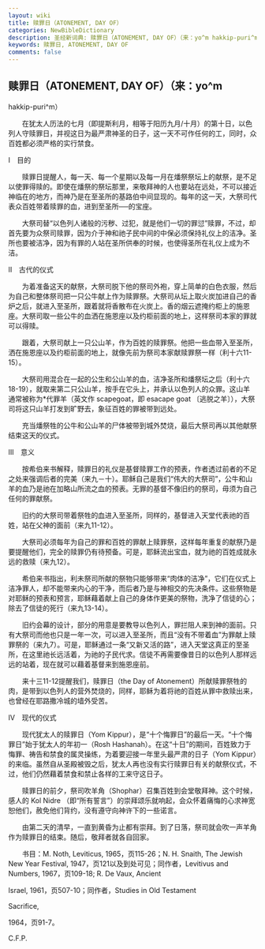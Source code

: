 ```yaml
---
layout: wiki
title: 赎罪日（ATONEMENT, DAY OF）
categories: NewBibleDictionary
description: 圣经新词典: 赎罪日（ATONEMENT, DAY OF）（来：yo^m hakkip-puri^m）
keywords: 赎罪日, ATONEMENT, DAY OF
comments: false
---
```


## 赎罪日（ATONEMENT, DAY OF）（来：yo^m

hakkip-puri^m）

　　在犹太人历法的七月（即提斯利月，相等于阳历九月/十月）的第十日，以色列人守赎罪日，并视这日为最严肃神圣的日子，这一天不可作任何的工，同时，众百姓都必须严格的实行禁食。

Ⅰ　目的

　　赎罪日提醒人，每一天、每一个星期以及每一月在燔祭祭坛上的献祭，是不足以使罪得赎的。即使在燔祭的祭坛那里，来敬拜神的人也要站在远处，不可以接近神临在的地方，而神乃是在至圣所的基路伯中间显现的。每年的这一天，大祭司代表众百姓带着赎罪的血，进到至圣所──的宝座。

　　大祭司替“以色列人诸般的污秽、过犯，就是他们一切的罪愆”赎罪，不过，却首先要为众祭司赎罪，因为介于神和祂子民中间的中保必须保持礼仪上的洁净。圣所也要被洁净，因为有罪的人站在圣所供奉的时候，也使得圣所在礼仪上成为不洁。

Ⅱ　古代的仪式

　　为着准备这天的献祭，大祭司脱下他的祭司外袍，穿上简单的白色衣服，然后为自己和整体祭司把一只公牛献上作为赎罪祭。大祭司从坛上取火炭加进自己的香炉之后，就进入至圣所，跟着就将香散布在火炭上。香的烟云遮掩约柜上的施恩座。大祭司取一些公牛的血洒在施恩座以及约柜前面的地上，这样祭司本家的罪就可以得赎。

　　跟着，大祭司献上一只公山羊，作为百姓的赎罪祭。他把一些血带入至圣所，洒在施恩座以及约柜前面的地上，就像先前为祭司本家献赎罪祭一样（利十六11-15）。

　　大祭司用混合在一起的公生和公山羊的血，洁净圣所和燔祭坛之后（利十六18-19），就取来第二只公山羊，按手在它头上，并承认以色列人的众罪。这山羊通常被称为*代罪羊（英文作 scapegoat，即 esacape goat 〔逃脱之羊〕），大祭司将这只山羊打发到旷野去，象征百姓的罪被带到远处。

　　充当燔祭牲的公牛和公山羊的尸体被带到城外焚烧，最后大祭司再以其他献祭结束这天的仪式。

Ⅲ　意义

　　按希伯来书解释，赎罪日的礼仪是基督赎罪工作的预表，作者透过前者的不足之处来强调后者的完美（来九－十）。耶稣自己是我们“伟大的大祭司”，公牛和山羊的血乃是祂在加略山所流之血的预表。无罪的基督不像旧约的祭司，毋须为自己任何的罪献祭。

　　旧约的大祭司带着祭牲的血进入至圣所，同样的，基督进入天堂代表祂的百姓，站在父神的面前（来九11-12）。

　　大祭司必须每年为自己的罪和百姓的罪献上赎罪祭，这样每年重复的献祭乃是要提醒他们，完全的赎罪仍有待预备。可是，耶稣流出宝血，就为祂的百姓成就永远的救赎（来九12）。

　　希伯来书指出，利未祭司所献的祭物只能够带来“肉体的洁净”，它们在仪式上洁净罪人，却不能带来内心的干净，而后者乃是与神相交的先决条件。这些祭物是对耶稣的预表和预言，耶稣藉着献上自己的身体作更美的祭物，洗净了信徒的心；除去了信徒的死行（来九13-14）。

　　旧约会幕的设计，部分的用意是要教导以色列人，罪拦阻人来到神的面前。只有大祭司而他也只是一年一次，可以进入至圣所，而且“没有不带着血”为罪献上赎罪祭的（来九7）。可是，耶稣通过一条“又新又活的路”，进入天堂这真正的至圣所，在这里祂长远活着，为祂的子民代求。信徒不再需要像昔日的以色列人那样远远的站着，现在就可以藉着基督来到施恩座前。

　　来十三11-12提醒我们，赎罪日（the Day of Atonement）所献赎罪祭牲的肉，是带到以色列人的营外焚烧的，同样，耶稣为着将祂的百姓从罪中救赎出来，也曾经在耶路撒冷城的墙外受苦。

Ⅳ　现代的仪式

　　现代犹太人的赎罪日（Yom Kippur），是“十个悔罪日”的最后一天。“十个悔罪日”始于犹太人的年初一（Rosh Hashanah）。在这“十日”的期间，百姓致力于悔罪、祷告和禁食的属灵操练，为着要迎接一年里头最严肃的日子（Yom Kippur）的来临。虽然自从圣殿被毁之后，犹太人再也没有实行赎罪日有关的献祭仪式，不过，他们仍然藉着禁食和禁止各样的工来守这日子。

　　赎罪日的前夕，祭司吹羊角（Shophar）召集百姓到会堂敬拜神。这个时候，感人的 Kol Nidre （即“所有誓言”）的崇拜颂乐就响起，会众怀着痛悔的心求神宽恕他们，赦免他们背约，没有遵守向神许下的一些诺言。

　　由第二天的清早，一直到黄昏为止都有崇拜。到了日落，祭司就会吹一声羊角作为赎罪日的结束。随后，敬拜者就各自回家。

　　书目：M. Noth, Leviticus, 1965，页115-26；N. H. Snaith, The Jewish New Year Festival, 1947，页121以及到处可见；同作者，Levitivus and Numbers, 1967，页109-18; R. De Vaux, Ancient

Israel, 1961，页507-10；同作者，Studies in Old Testament

Sacrifice,

1964，页91-7。

C.F.P.







